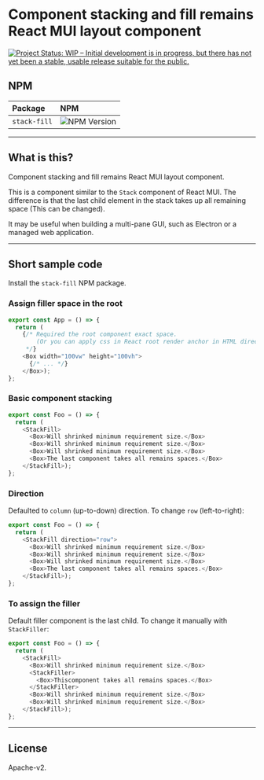 # Component stacking and fill remains React MUI layout component

[![Project Status: WIP – Initial development is in progress, but there has not yet been a stable, usable release suitable for the public.](https://www.repostatus.org/badges/latest/wip.svg)](https://www.repostatus.org/#wip)

## NPM

|Package|NPM|
|:----|:----|
|`stack-fill`|![NPM Version](https://img.shields.io/npm/v/:stack-fill)|

---

## What is this?

Component stacking and fill remains React MUI layout component.

This is a component similar to the `Stack` component of React MUI. The difference is that the last child element in the stack takes up all remaining space (This can be changed).

It may be useful when building a multi-pane GUI, such as Electron or a managed web application.


----

## Short sample code

Install the `stack-fill` NPM package.

### Assign filler space in the root

```typescript
export const App = () => {
  return (
    {/* Required the root component exact space.
        (Or you can apply css in React root render anchor in HTML directly.)
     */}
    <Box width="100vw" height="100vh">
      {/* ... */}
    </Box>);
};
```

### Basic component stacking

```typescript
export const Foo = () => {
  return (
    <StackFill>
      <Box>Will shrinked minimum requirement size.</Box>
      <Box>Will shrinked minimum requirement size.</Box>
      <Box>Will shrinked minimum requirement size.</Box>
      <Box>The last component takes all remains spaces.</Box>
    </StackFill>);
};
```

### Direction

Defaulted to `column` (up-to-down) direction.
To change `row` (left-to-right):

```typescript
export const Foo = () => {
  return (
    <StackFill direction="row">
      <Box>Will shrinked minimum requirement size.</Box>
      <Box>Will shrinked minimum requirement size.</Box>
      <Box>Will shrinked minimum requirement size.</Box>
      <Box>The last component takes all remains spaces.</Box>
    </StackFill>);
};
```

### To assign the filler

Default filler component is the last child.
To change it manually with `StackFiller`:

```typescript
export const Foo = () => {
  return (
    <StackFill>
      <Box>Will shrinked minimum requirement size.</Box>
      <StackFiller>
        <Box>Thiscomponent takes all remains spaces.</Box>
      </StackFiller>
      <Box>Will shrinked minimum requirement size.</Box>
      <Box>Will shrinked minimum requirement size.</Box>
    </StackFill>);
};
```

----

## License

Apache-v2.
